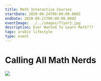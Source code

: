 ```yaml
---
title: Math Interactive Courses
startDate: 2020-06-24T00:00:00.000Z
endDate: 2020-08-21T00:00:00.000Z
eventImage: ../../images/flyer2.jpg
description: Ever Wanted To Learn Math???
tags: arabic lifestyle
type: event
---
```

# Calling All Math Nerds



![](/static/bay_bridge_ariel.jpg)